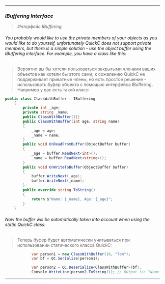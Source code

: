 
---
### *IBuffering Interface*
> *Интерфейс IBuffering*
###### You probably would like to use the private members of your objects as you would like to do yourself, unfortunately QuickC does not support private members, but there is a simple solution - use the object buffer using the IBuffering interface. For example, you have a class like this:
> Вероятно вы бы хотели пользоваться закрытыми членами ваших объектов как хотели бы этого сами, к сожалению QuickC не поддерживает приватные члены, но есть простое решение - использовать буфер объекта с помощью интерфейса IBuffering. Например у вас есть такой класс:

```csharp
public class ClassWithBuffer : IBuffering
    {
        private int _age;
        private string _name;
        public ClassWithBuffer(){}
        public ClassWithBuffer(int age, string name)
        {
            _age = age;
            _name = name;
        }
        public void OnReadFromBuffer(ObjectBuffer buffer)
        {
            _age = buffer.ReadNext<int>();
            _name = buffer.ReadNext<string>();
        }
        public void OnWriteToBuffer(ObjectBuffer buffer)
        {
            buffer.WriteNext(_age);
            buffer.WriteNext(_name);
        }
        public override string ToString()
        {
            return $"Name: {_name}, Age: {_age}";
        }
    }
```
###### Now the buffer will be automatically taken into account when using the static QuickC class:
> Теперь буфер будет автоматически учитываться при использовании статического класса QuickC:
```csharp
            var person1 = new ClassWithBuffer(18, "Tom");
            var bf = QC.Serialize(person1);

            var person2 = QC.Deserialize<ClassWithBuffer>(bf);
            Console.WriteLine(person2.ToString()); // Output is: "Name: Tom, Age: 18"
```

---